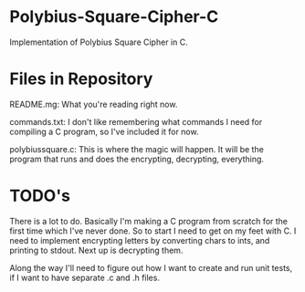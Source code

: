 # Polybius-Square-Cipher-C
Implementation of Polybius Square Cipher in C.

# Files in Repository
README.mg: What you're reading right now.

commands.txt: I don't like remembering what commands I need for compiling a C program, so I've included it for now.

polybiussquare.c: This is where the magic will happen. It will be the program that runs and does the encrypting, decrypting, everything.

# TODO's
There is a lot to do. Basically I'm making a C program from scratch for the first time which I've never done. So to start I need to get on my feet with C. I need to implement encrypting letters by converting chars to ints, and printing to stdout. Next up is decrypting them. 

Along the way I'll need to figure out how I want to create and run unit tests, if I want to have separate .c and .h files.